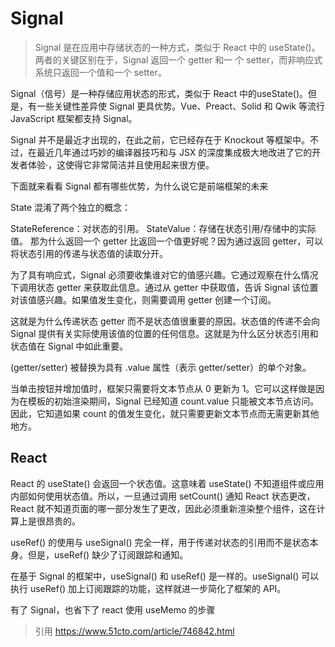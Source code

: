 # Signal

> Signal 是在应用中存储状态的一种方式，类似于 React 中的 useState()。两者的关键区别在于，Signal 返回一个 getter 和一
> 个 setter，而非响应式系统只返回一个值和一个 setter。

Signal（信号）是一种存储应用状态的形式，类似于 React 中的 ​​useState()​​。但是，有一些关键性差异使 Signal 更具优势。Vue、Preact、Solid 和 Qwik 等流行 JavaScript 框架都支持 Signal。

Signal 并不是最近才出现的，在此之前，它已经存在于 Knockout 等框架中。不过，在最近几年通过巧妙的编译器技巧和与 JSX 的深度集成极大地改进了它的开发者体验·，这使得它非常简洁并且使用起来很方便。

下面就来看看 Signal 都有哪些优势，为什么说它是前端框架的未来

State 混淆了两个独立的概念：

StateReference：对状态的引用。
StateValue：存储在状态引用/存储中的实际值。
那为什么返回一个 getter 比返回一个值更好呢？因为通过返回 getter，可以将状态引用的传递与状态值的读取分开。

为了具有响应式，Signal 必须要收集谁对它的值感兴趣。它通过观察在什么情况下调用状态 getter 来获取此信息。通过从 getter 中获取值，告诉 Signal 该位置对该值感兴趣。如果值发生变化，则需要调用 getter 创建一个订阅。

这就是为什么传递状态 getter 而不是状态值很重要的原因。状态值的传递不会向 Signal 提供有关实际使用该值的位置的任何信息。这就是为什么区分状态引用和状态值在 Signal 中如此重要。

(getter/setter) 被替换为具有 .value 属性（表示 getter/setter）的单个对象。

当单击按钮并增加值时，框架只需要将文本节点从 0 更新为 1。它可以这样做是因为在模板的初始渲染期间，Signal 已经知道 count.value 只能被文本节点访问。因此，它知道如果 count 的值发生变化，就只需要更新文本节点而无需更新其他地方。

## React

React 的 useState() 会返回一个状态值。这意味着 useState() 不知道组件或应用内部如何使用状态值。所以，一旦通过调用 setCount() 通知 React 状态更改，React 就不知道页面的哪一部分发生了更改，因此必须重新渲染整个组件，这在计算上是很昂贵的。

useRef() 的使用与 useSignal() 完全一样，用于传递对状态的引用而不是状态本身。但是，useRef() 缺少了订阅跟踪和通知。

在基于 Signal 的框架中，useSignal() 和 useRef() 是一样的。useSignal() 可以执行 useRef() 加上订阅跟踪的功能，这样就进一步简化了框架的 API。

有了 Signal，也省下了 react 使用 useMemo 的步骤

> 引用 https://www.51cto.com/article/746842.html

